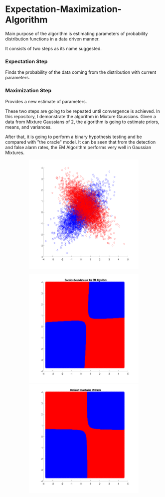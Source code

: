 # Expectation-Maximization-Algorithm

Main purpose of the algorithm is estimating parameters of probability distribution functions in a data driven manner.

It consists of two steps as its name suggested. 
### Expectation Step
Finds the probability of the data coming from the distribution with current parameters.

### Maximization Step
Provides a new estimate of parameters.


These two steps are going to be repeated until convergence is achieved. In this repository, I demonstrate the algorithm in Mixture Gaussians. Given a data from Mixture Gaussians of 2, the algorithm is going to estimate priors, means, and variances.

After that, it is going to perform a binary hypothesis testing and be compared with "the oracle" model.
It can be seen that from the detection and false alarm rates, the EM Algorithm performs very well in Gaussian Mixtures.


<p align="center">
  <img width="350" height="350" src="figures/data.png">
</p>


<p align="center">
<img width="350" height="350" src="figures/EM_decision.png">
<img width="350" height="350" src="figures/oracles_decision.png">
</p>
